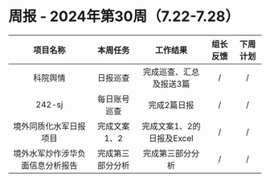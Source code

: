 
# 周报 - 2024年第30周（7.22-7.28）


|  项目名称  | 本周任务 | 工作结果 | 组长反馈 |  下周计划| 
|:----------:|:--------:|:--------:|:--------:|:--------:|
| 科院舆情  | 日报巡查 |完成巡查、汇总及报送3篇 |   /   |     / |
|  242-sj    | 每日账号巡查 |完成2篇日报 |   /   |     / |
|境外同质化水军日报项目 |完成文案1、2|完成文案1、2的日报及Excel|   /   |     / |
|境外水军炒作涉华负面信息分析报告 |完成第三部分分析|完成第三部分分析|   /   |     / |
